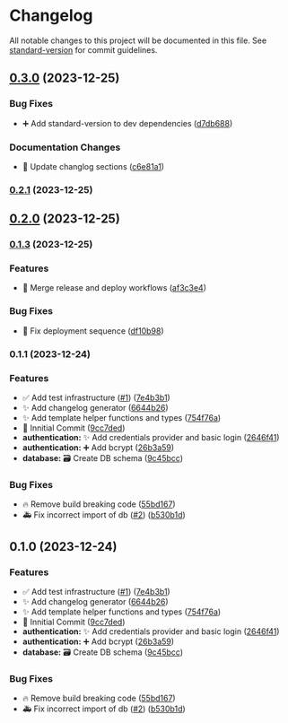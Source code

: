 # Changelog

All notable changes to this project will be documented in this file. See [standard-version](https://github.com/conventional-changelog/standard-version) for commit guidelines.

## [0.3.0](https://github.com/ShtibsDev/pets-poc/compare/v0.2.1...v0.3.0) (2023-12-25)


### Bug Fixes

* ➕ Add standard-version to dev dependencies ([d7db688](https://github.com/ShtibsDev/pets-poc/commits/d7db688d3695b3b38561ac83d8e46a04efe04c38))


### Documentation Changes

* 📝 Update changlog sections ([c6e81a1](https://github.com/ShtibsDev/pets-poc/commits/c6e81a17d27ff7a1245437563a9b8859373fdeb7))

### [0.2.1](https://github.com/ShtibsDev/pets-poc/compare/v0.2.0...v0.2.1) (2023-12-25)

## [0.2.0](https://github.com/ShtibsDev/pets-poc/compare/v0.1.4...v0.2.0) (2023-12-25)

### [0.1.3](https://github.com/ShtibsDev/pets-poc/compare/v0.1.2...v0.1.3) (2023-12-25)


### Features

* 👷 Merge release and deploy workflows ([af3c3e4](https://github.com/ShtibsDev/pets-poc/commits/af3c3e4d8674b29a72aac96aa26d59a02cc2bba8))


### Bug Fixes

* 👷 Fix deployment sequence ([df10b98](https://github.com/ShtibsDev/pets-poc/commits/df10b98057830bedc75af3e23b8e473b0f4890ed))

### 0.1.1 (2023-12-24)


### Features

* ✅ Add test infrastructure ([#1](https://github.com/ShtibsDev/pets-poc/issues/1)) ([7e4b3b1](https://github.com/ShtibsDev/pets-poc/commits/7e4b3b147cbe3c372257bf7f9e4e4ee57e3fa904))
* ✨ Add changelog generator ([6644b26](https://github.com/ShtibsDev/pets-poc/commits/6644b268f26bf1c8d817ed30b37c5b972e06a6a2))
* ✨ Add template helper functions and types ([754f76a](https://github.com/ShtibsDev/pets-poc/commits/754f76a73f197645ed2022758eab0e9af3b55f95))
* 🎉 Innitial Commit ([9cc7ded](https://github.com/ShtibsDev/pets-poc/commits/9cc7ded075e219122badfb8a598fdd97ba664c02))
* **authentication:** ✨ Add credentials provider and basic login ([2646f41](https://github.com/ShtibsDev/pets-poc/commits/2646f411f71f9d18c3305aaffdcb398bd13e8a13))
* **authentication:** ➕ Add bcrypt ([26b3a59](https://github.com/ShtibsDev/pets-poc/commits/26b3a5952008f0fa4f67ae5ff652593e2f234323))
* **database:** 🗃️ Create DB schema ([9c45bcc](https://github.com/ShtibsDev/pets-poc/commits/9c45bcc9d2630d24b3d2b7b5059d4eb41666d679))


### Bug Fixes

* 🔥 Remove build breaking code ([55bd167](https://github.com/ShtibsDev/pets-poc/commits/55bd167fe528b6d9c87ed1fba74e88c8b5056710))
* 🚑️ Fix incorrect import of db ([#2](https://github.com/ShtibsDev/pets-poc/issues/2)) ([b530b1d](https://github.com/ShtibsDev/pets-poc/commits/b530b1d98343af44b2f1e4250a216c7fe7371da5))

## 0.1.0 (2023-12-24)


### Features

* ✅ Add test infrastructure ([#1](https://github.com/ShtibsDev/pets-poc/issues/1)) ([7e4b3b1](https://github.com/ShtibsDev/pets-poc/commits/7e4b3b147cbe3c372257bf7f9e4e4ee57e3fa904))
* ✨ Add changelog generator ([6644b26](https://github.com/ShtibsDev/pets-poc/commits/6644b268f26bf1c8d817ed30b37c5b972e06a6a2))
* ✨ Add template helper functions and types ([754f76a](https://github.com/ShtibsDev/pets-poc/commits/754f76a73f197645ed2022758eab0e9af3b55f95))
* 🎉 Innitial Commit ([9cc7ded](https://github.com/ShtibsDev/pets-poc/commits/9cc7ded075e219122badfb8a598fdd97ba664c02))
* **authentication:** ✨ Add credentials provider and basic login ([2646f41](https://github.com/ShtibsDev/pets-poc/commits/2646f411f71f9d18c3305aaffdcb398bd13e8a13))
* **authentication:** ➕ Add bcrypt ([26b3a59](https://github.com/ShtibsDev/pets-poc/commits/26b3a5952008f0fa4f67ae5ff652593e2f234323))
* **database:** 🗃️ Create DB schema ([9c45bcc](https://github.com/ShtibsDev/pets-poc/commits/9c45bcc9d2630d24b3d2b7b5059d4eb41666d679))


### Bug Fixes

* 🔥 Remove build breaking code ([55bd167](https://github.com/ShtibsDev/pets-poc/commits/55bd167fe528b6d9c87ed1fba74e88c8b5056710))
* 🚑️ Fix incorrect import of db ([#2](https://github.com/ShtibsDev/pets-poc/issues/2)) ([b530b1d](https://github.com/ShtibsDev/pets-poc/commits/b530b1d98343af44b2f1e4250a216c7fe7371da5))
